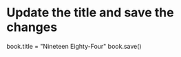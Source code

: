 # Update the title and save the changes
book.title = "Nineteen Eighty-Four"
book.save()

<!-- 'Nineteen Eighty-Four' -->